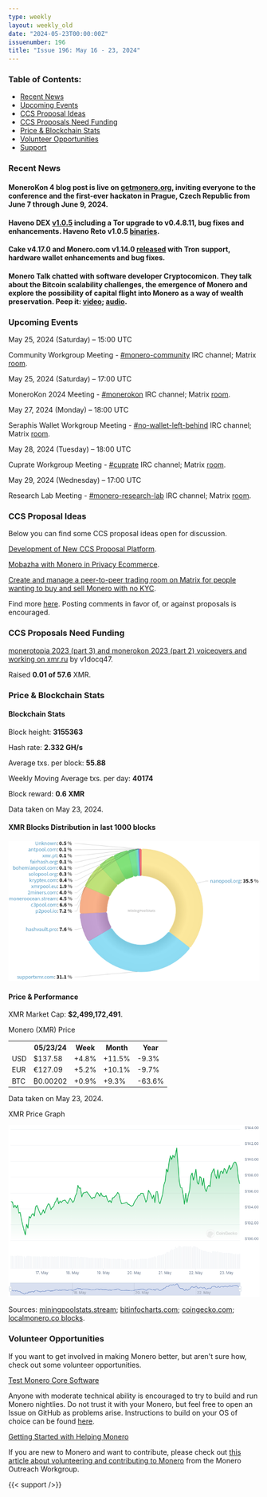 ```yaml
---
type: weekly
layout: weekly_old
date: "2024-05-23T00:00:00Z"
issuenumber: 196
title: "Issue 196: May 16 - 23, 2024"
---
```


<h3>Table of Contents:</h3>
<ul class="contents">
    <li><a href="#news">Recent News</a></li>
    <li><a href="#events">Upcoming Events</a></li>
    <li><a href="#ideas">CCS Proposal Ideas</a></li>
    <li><a href="#proposals">CCS Proposals Need Funding</a></li>
    <li><a href="#stats">Price & Blockchain Stats</a></li>
    <li><a href="#volunteer">Volunteer Opportunities</a></li>
    <li><a href="#support">Support</a></li>
</ul>

<h3 id="news">Recent News</h3>

<div class="newsbyte">
    <h4>MoneroKon 4 blog post is live on <a href="https://www.getmonero.org/2024/05/23/mk4.html" target="_blank">getmonero.org</a>, inviting everyone to the conference and the first-ever hackaton in Prague, Czech Republic from June 7 through June 9, 2024.</h4>
</div>

<div class="newsbyte">
    <h4>Haveno DEX <a href="https://github.com/haveno-dex/haveno/releases/tag/1.0.5" target="_blank">v1.0.5</a> including a Tor upgrade to v0.4.8.11, bug fixes and enhancements. Haveno Reto v1.0.5 <a href="https://github.com/retoaccess1/haveno-reto/actions/runs/9148407756" target="_blank">binaries</a>. </h4>
</div>

<div class="newsbyte">
    <h4>Cake v4.17.0 and Monero.com v1.14.0 <a href="https://github.com/cake-tech/cake_wallet/releases/tag/v4.17.0" target="_blank">released</a> with Tron support, hardware wallet enhancements and bug fixes.</h4>
</div>

<div class="newsbyte">
    <h4>Monero Talk chatted with software developer Cryptocomicon. They talk about the Bitcoin scalability challenges, the emergence of Monero and explore the possibility of capital flight into Monero as a way of wealth preservation. Peep it: <a href="https://iteroni.com/watch?v=CCS5FRJCM94" target="_blank">video</a>; <a href="https://www.monerotalk.live/capital-flight-into-monero-inevitable-cryptocomicon-311" target="_blank">audio</a>.</h4>
</div>

<h3 id="events">Upcoming Events</h3>

<div class="event">
    <p class="date" markdown="1">May 25, 2024 (Saturday) – 15:00 UTC</p>
    <p markdown="1">Community Workgroup Meeting - <a href="irc://irc.libera.chat/#monero-community" target="_blank">#monero-community</a> IRC channel; Matrix <a href="https://matrix.to/#/#monero-community:monero.social" target="_blank">room</a>.</p>
</div>

<div class="event">
    <p class="date" markdown="1">May 25, 2024 (Saturday) – 17:00 UTC</p>
    <p markdown="1">MoneroKon 2024 Meeting - <a href="irc://irc.libera.chat/#monerokon" target="_blank">#monerokon</a> IRC channel; Matrix <a href="https://matrix.to/#/#monerokon:matrix.org" target="_blank">room</a>.</p>
</div>

<div class="event">
    <p class="date" markdown="1">May 27, 2024 (Monday) – 18:00 UTC</p>
    <p markdown="1">Seraphis Wallet Workgroup Meeting - <a href="irc://irc.libera.chat/#no-wallet-left-behind" target="_blank">#no-wallet-left-behind</a> IRC channel; Matrix <a href="https://matrix.to/#/#no-wallet-left-behind:monero.social" target="_blank">room</a>.</p>
</div>

<div class="event">
    <p class="date" markdown="1">May 28, 2024 (Tuesday) – 18:00 UTC</p>
    <p markdown="1">Cuprate Workgroup Meeting - <a href="irc://irc.libera.chat/#cuprate" target="_blank">#cuprate</a> IRC channel; Matrix <a href="https://matrix.to/#/#cuprate:monero.social" target="_blank">room</a>.</p>
</div>

<div class="event">
    <p class="date" markdown="1">May 29, 2024 (Wednesday) – 17:00 UTC</p>
    <p markdown="1">Research Lab Meeting - <a href="irc://irc.libera.chat/#monero-research-lab" target="_blank">#monero-research-lab</a> IRC channel; Matrix <a href="https://matrix.to/#/#monero-research-lab:monero.social" target="_blank">room</a>.</p>
</div>

<h3 id="ideas">CCS Proposal Ideas</h3>

<p>Below you can find some CCS proposal ideas open for discussion.</p>

<div class="proposal">
<p><a href="https://repo.getmonero.org/monero-project/ccs-proposals/-/merge_requests/464" target="_blank">Development of New CCS Proposal Platform</a>.</p>
</div>

<div class="proposal">
<p><a href="https://repo.getmonero.org/monero-project/ccs-proposals/-/merge_requests/463" target="_blank">Mobazha with Monero in Privacy Ecommerce</a>.</p>
</div>

<div class="proposal">
<p><a href="https://repo.getmonero.org/monero-project/ccs-proposals/-/merge_requests/462" target="_blank">Create and manage a peer-to-peer trading room on Matrix for people wanting to buy and sell Monero with no KYC</a>.</p>
</div>

<div class="proposal">
<p>Find more <a href="https://ccs.getmonero.org/ideas/" target="_blank">here</a>. Posting comments in favor of, or against proposals is encouraged.</p>
</div>

<h3 id="proposals">CCS Proposals Need Funding</h3>

<div class="proposal">
    <p><a href="https://ccs.getmonero.org/proposals/v1docq47-monerotopia-2023-part-3-and-monerokon-2023-part-2-voiceovers-and-working-on-xmr.ru.html" target="_blank">monerotopia 2023 (part 3) and monerokon 2023 (part 2) voiceovers and working on xmr.ru</a> by v1docq47.</p>
    <p>Raised <b>0.01 of 57.6</b> XMR.</p>
</div>

<h3 id="stats">Price & Blockchain Stats</h3>

<h4 class="stat">Blockchain Stats</h4>

<div class="bcstats">
    <p>Block height: <b>3155363</b></p>
    <p>Hash rate: <b>2.332 GH/s</b></p>
    <p>Average txs. per block: <b>55.88</b></p>
    <p>Weekly Moving Average txs. per day: <b>40174</b></p>
    <p>Block reward: <b>0.6 XMR</b></p>
</div>
<p class="note">Data taken on May 23, 2024.</p>

<h4 class="stat">XMR Blocks Distribution in last 1000 blocks</h4>
<p><img src="/img/hashrate-pool-distribution-05231.png" alt="Hashrate Pool Distribution Pie Chart"/></p>

<h4 class="stat" id="price-stat">Price & Performance</h4>

<div class="price-intro">XMR Market Cap: <b>$2,499,172,491</b>.</div>

<p class="table-title">Monero (XMR) Price</p>
<table class="price-table">
  <tr class="row1">
    <th></th>
    <th>05/23/24</th>
    <th>Week</th>
    <th>Month</th>
    <th>Year</th>
  </tr>
  <tr>
    <td data-th="XMR to">USD</td>
    <td data-th="05/23/24">$137.58</td>
    <td data-th="Week" class="green">+4.8%</td>
    <td data-th="Month" class="green">+11.5%</td>
    <td data-th="Year" class="red">-9.3%</td>
  </tr>
  <tr class="row3">
    <td data-th="XMR to">EUR</td>
    <td data-th="05/23/24">€127.09</td>
    <td data-th="Week" class="green">+5.2%</td>
    <td data-th="Month" class="green">+10.1%</td>
    <td data-th="Year" class="red">-9.7%</td>
  </tr>
  <tr>
    <td data-th="XMR to">BTC</td>
    <td data-th="05/23/24">₿0.00202</td>
    <td data-th="Week" class="green">+0.9%</td>
    <td data-th="Month" class="green">+9.3%</td>
    <td data-th="Year" class="red">-63.6%</td>
  </tr>
</table>
<p class="note">Data taken on May 23, 2024.</p>

<p class="table-title">XMR Price Graph</p>

![XMR Price Graph 05/16/24-05/23/24](/img/weekly-chart-05231.png "XMR Price Graph 05/16/24-05/23/24")

Sources: <a href="https://miningpoolstats.stream/monero" target="_blank">miningpoolstats.stream</a>; <a href="https://bitinfocharts.com/monero/" target="_blank">bitinfocharts.com</a>; <a href="https://www.coingecko.com/en/coins/monero" target="_blank">coingecko.com</a>; <a href="https://localmonero.co/blocks" target="_blank">localmonero.co blocks</a>.

<h3 id="volunteer">Volunteer Opportunities</h3>

<p>If you want to get involved in making Monero better, but aren't sure how, check out some volunteer opportunities.</p>

<div class="newsbyte">
    <p class="date"><a href="https://github.com/monero-project/monero" target="_blank">Test Monero Core Software</a></p>
    <p>Anyone with moderate technical ability is encouraged to try to build and run Monero nightlies. Do not trust it with your Monero, but feel free to open an Issue on GitHub as problems arise. Instructions to build on your OS of choice can be found <a href="https://github.com/monero-project/monero#compiling-monero-from-source" target="_blank">here</a>. </p>
</div>

<div class="newsbyte">
    <p class="date"><a href="https://github.com/monero-project/monero" target="_blank">Getting Started with Helping Monero</a></p>
    <p>If you are new to Monero and want to contribute, please check out <a href="https://web.archive.org/web/20200805013127/https://www.monerooutreach.org/stories/getting-started-helping-monero.html" target="_blank">this article about volunteering and contributing to Monero</a> from the Monero Outreach Workgroup. </p>
</div>

{{< support />}}

